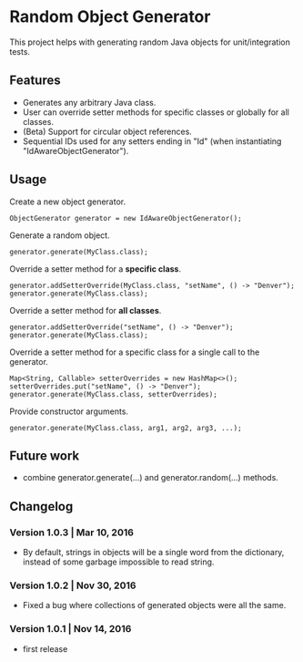 # Random Object Generator

This project helps with generating random Java objects for unit/integration tests.

## Features

* Generates any arbitrary Java class.
* User can override setter methods for specific classes or globally for all classes.
* (Beta) Support for circular object references.
* Sequential IDs used for any setters ending in "Id" (when instantiating "IdAwareObjectGenerator").

## Usage

Create a new object generator.
```
ObjectGenerator generator = new IdAwareObjectGenerator();
```

Generate a random object.
```
generator.generate(MyClass.class);
```

Override a setter method for a **specific class**.
```
generator.addSetterOverride(MyClass.class, "setName", () -> "Denver");
generator.generate(MyClass.class);
```

Override a setter method for **all classes**.
```
generator.addSetterOverride("setName", () -> "Denver");
generator.generate(MyClass.class);
```

Override a setter method for a specific class for a single call to the generator.
```
Map<String, Callable> setterOverrides = new HashMap<>();
setterOverrides.put("setName", () -> "Denver");
generator.generate(MyClass.class, setterOverrides);
```

Provide constructor arguments.
```
generator.generate(MyClass.class, arg1, arg2, arg3, ...);
```

## Future work

* combine generator.generate(...) and generator.random(...) methods.

## Changelog

### Version 1.0.3 | Mar 10, 2016
* By default, strings in objects will be a single word from the
  dictionary, instead of some garbage impossible to read string.

### Version 1.0.2 | Nov 30, 2016
* Fixed a bug where collections of generated objects were all the same.

### Version 1.0.1 | Nov 14, 2016
* first release

